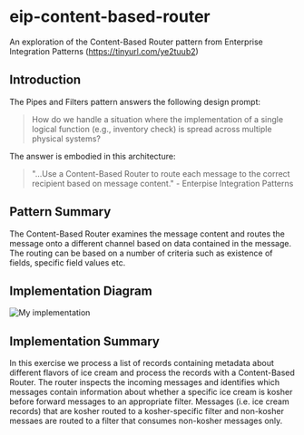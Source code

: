 # eip-content-based-router
An exploration of the Content-Based Router pattern from Enterprise Integration Patterns (https://tinyurl.com/ye2tuub2)
## Introduction

The Pipes and Filters pattern answers the following design prompt:
> How do we handle a situation where the implementation of a single logical function (e.g., inventory check) is spread across multiple physical systems?

The answer is embodied in this architecture: 

> "...Use a Content-Based Router to route each message to the correct recipient based on message content." - Enterpise Integration Patterns

## Pattern Summary
The Content-Based Router examines the message content and routes the message onto a different channel based on data contained in the message. The routing can be based on a number of criteria such as existence of fields, specific field values etc. 

## Implementation Diagram

![My implementation](https://placehold.it/400x400)


## Implementation Summary
In this exercise we process a list of records containing metadata about different flavors of ice cream and process the records with a Content-Based Router. The router inspects the incoming messages and identifies which messages contain information about whether a specific ice cream is kosher before forward messages to an appropriate filter. Messages (i.e. ice cream records) that are kosher routed to a kosher-specific filter and non-kosher messaes are routed to a filter that consumes non-kosher messages only.
